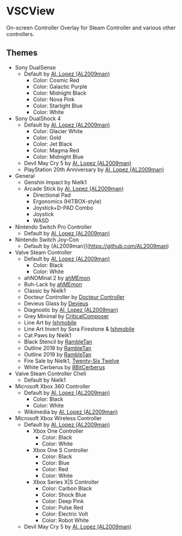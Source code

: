 # VSCView
On-screen Controller Overlay for Steam Controller and various other controllers.

## Themes
* ﻿Sony DualSense
  * Default by [Al. Lopez (AL2009man)](https://github.com/AL2009man)
    - Color: Cosmic Red
    - Color: Galactic Purple
    - Color: Midnight Black 
    - Color: Nova Pink
    - Color: Starlight Blue
    - Color: White
* ﻿Sony DualShock 4
  * Default by [Al. Lopez (AL2009man)](https://github.com/AL2009man)
    - Color: Glacier White
    - Color: Gold
    - Color: Jet Black
    - Color: Magma Red
    - Color: Midnight Blue
  * Devil May Cry 5 by [Al. Lopez (AL2009man)](https://github.com/AL2009man)
  * PlayStation 20th Anniversary by [Al. Lopez (AL2009man)](https://github.com/AL2009man)
* ﻿General
  * Genshin Impact by Nielk1
  * Arcade Stick by [Al. Lopez (AL2009man)](https://github.com/AL2009man)
    - Directional Pad
    - Ergonomics (HITBOX-style)
    - Joystick+D-PAD Combo
    - Joystick
    - WASD
* ﻿Nintendo Switch Pro Controller
  * Default by [Al. Lopez (AL2009man)](https://github.com/AL2009man)
* ﻿Nintendo Switch Joy-Con
  * Default by (AL2009man)](https://github.com/AL2009man)
* ﻿Valve Steam Controller
  * Default by [Al. Lopez (AL2009man)](https://github.com/AL2009man)
    - Color: Black
    - Color: White
  * ahNOMinal 2 by [ahMEmon](https://www.twitch.tv/ahmemon)
  * Buh-Lack by [ahMEmon](https://www.twitch.tv/ahmemon)
  * Classic by Nielk1
  * Docteur Controller by [Docteur Controller](https://www.youtube.com/channel/UC1GoAgop-6tbftsU4qtpSOQ)
  * Devieus Glass by [Devieus](https://www.youtube.com/user/Devieus)
  * Diagnostic by [Al. Lopez (AL2009man)](https://github.com/AL2009man)
  * Grey Minimal by [CriticalComposer](https://www.youtube.com/c/criticalcomposer)
  * Line Art by [Ishmobile](https://www.youtube.com/channel/UCTAPOuAcWv9JGdiQsVVSxkQ)
  * Line Art Invert by Sora Firestone & [Ishmobile](https://www.youtube.com/channel/UCTAPOuAcWv9JGdiQsVVSxkQ)
  * Cat Paws by Nielk1
  * Black Stencil by [RambleTan](https://www.youtube.com/channel/UCYI8ifruvIqVtAY3joqlpfw)
  * Outline 2018 by [RambleTan](https://www.youtube.com/channel/UCYI8ifruvIqVtAY3joqlpfw)
  * Outline 2019 by [RambleTan](https://www.youtube.com/channel/UCYI8ifruvIqVtAY3joqlpfw)
  * Fire Sale by Nielk1, [Twenty-Six Twelve](https://www.reddit.com/user/Twenty-Six_Twelve/)
  * White Cerberus by [8BitCerberus](https://github.com/8BitCerberus/vscview-themes)
* ﻿Valve Steam Controller Chell
  * Default by Nielk1
* ﻿Microsoft Xbox 360 Controller
  * Default by [Al. Lopez (AL2009man)](https://github.com/AL2009man)
    - Color: Black 
    - Color: White
  * Wikimedia by [Al. Lopez (AL2009man)](https://github.com/AL2009man)
* ﻿Microsoft Xbox Wireless Controller
  * Default by [Al. Lopez (AL2009man)](https://github.com/AL2009man)
    - Xbox One Controller
      * Color: Black
      * Color: White
    - Xbox One S Controller
      * Color: Black
      * Color: Blue
      * Color: Red
      * Color: White
    - Xbox Series X|S Controller
      * Color: Carbon Black
      * Color: Shock Blue
      * Color: Deep Pink
      * Color: Pulse Red
      * Color: Electric Volt
      * Color: Robot White
  * Devil May Cry 5 by [Al. Lopez (AL2009man)](https://github.com/AL2009man)
